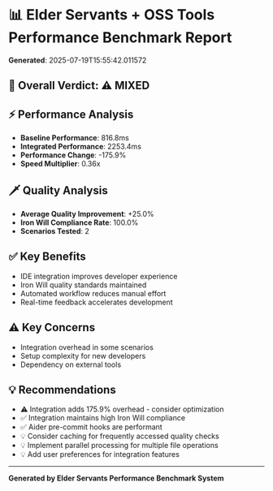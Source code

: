 # 📊 Elder Servants + OSS Tools Performance Benchmark Report

**Generated**: 2025-07-19T15:55:42.011572

## 🎯 Overall Verdict: ⚠️ MIXED

## ⚡ Performance Analysis

- **Baseline Performance**: 816.8ms
- **Integrated Performance**: 2253.4ms
- **Performance Change**: -175.9%
- **Speed Multiplier**: 0.36x

## 🗡️ Quality Analysis

- **Average Quality Improvement**: +25.0%
- **Iron Will Compliance Rate**: 100.0%
- **Scenarios Tested**: 2

## ✅ Key Benefits

- IDE integration improves developer experience
- Iron Will quality standards maintained
- Automated workflow reduces manual effort
- Real-time feedback accelerates development

## ⚠️ Key Concerns

- Integration overhead in some scenarios
- Setup complexity for new developers
- Dependency on external tools

## 💡 Recommendations

- ⚠️ Integration adds 175.9% overhead - consider optimization
- ✅ Integration maintains high Iron Will compliance
- ✅ Aider pre-commit hooks are performant
- 💡 Consider caching for frequently accessed quality checks
- 💡 Implement parallel processing for multiple file operations
- 💡 Add user preferences for integration features

---
**Generated by Elder Servants Performance Benchmark System**

